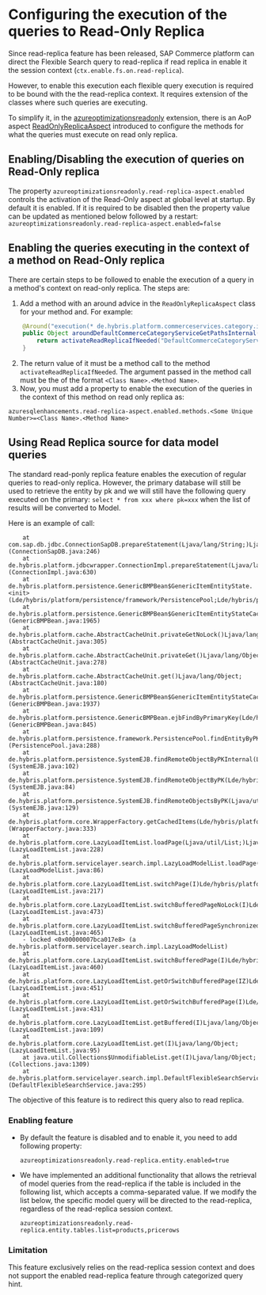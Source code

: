 # Configuring the execution of the queries to Read-Only Replica
Since read-replica feature has been released, SAP Commerce platform can direct the Flexible Search query to read-replica if read replica in enable it the session context (`ctx.enable.fs.on.read-replica`).

However, to enable this execution each flexible query execution is required to be bound with the the read-replica context. It requires extension of the classes where such queries are executing.

To simplify it, in the [azureoptimizationsreadonly](./azureoptimizationsreadonly) extension, there is an AoP aspect [ReadOnlyReplicaAspect](./azureoptimizationsreadonly/src/com/sap/cx/boosters/azureoptimizationsreadonly/aspect/ReadOnlyReplicaAspect.java) introduced to configure the methods for what the queries must execute on read only replica.

## Enabling/Disabling the execution of queries on Read-Only replica
The property `azureoptimizationsreadonly.read-replica-aspect.enabled` controls the activation of the Read-Only aspect at global level at startup. By default it is enabled. If it is required to be disabled then the property value can be updated as mentioned below followed by a restart:
`azureoptimizationsreadonly.read-replica-aspect.enabled=false`

## Enabling the queries executing in the context of a method on Read-Only replica
There are certain steps to be followed to enable the execution of a query in a method's context on read-only replica. The steps are:
1. Add a method with an around advice in the `ReadOnlyReplicaAspect` class for your method and. For example:
```java
    @Around("execution(* de.hybris.platform.commerceservices.category.impl.DefaultCommerceCategoryService.getPathsForCategory(..))")
    public Object aroundDefaultCommerceCategoryServiceGetPathsInternal(final ProceedingJoinPoint pjp) throws Throwable {
        return activateReadReplicaIfNeeded("DefaultCommerceCategoryService.getPathsInternal", pjp);
    }
```
2. The return value of it must be a method call to the method `activateReadReplicaIfNeeded`. The argument passed in the method call must be the of the format `<Class Name>.<Method Name>`.
3. Now, you must add a property to enable the execution of the queries in the context of this method on read only replica as:
```
azuresqlenhancements.read-replica-aspect.enabled.methods.<Some Unique Number>=<Class Name>.<Method Name>

```

## Using Read Replica source for data model queries
The standard read-ponly replica feature enables the execution of regular queries to read-only replica. However, the primary database will still be used to retrieve the entity by pk and we will still have the following query executed on the primary:
`select * from xxx where pk=xxx` when the list of results will be converted to Model.

Here is an example of call:

```
	at com.sap.db.jdbc.ConnectionSapDB.prepareStatement(Ljava/lang/String;)Ljava/sql/PreparedStatement;(ConnectionSapDB.java:246)
	at de.hybris.platform.jdbcwrapper.ConnectionImpl.prepareStatement(Ljava/lang/String;)Ljava/sql/PreparedStatement;(ConnectionImpl.java:630)
	at de.hybris.platform.persistence.GenericBMPBean$GenericItemEntityState.<init>(Lde/hybris/platform/persistence/framework/PersistencePool;Lde/hybris/platform/core/PK;Ljava/sql/Connection;Lde/hybris/platform/core/ItemDeployment;)V(GenericBMPBean.java:1210)
	at de.hybris.platform.persistence.GenericBMPBean$GenericItemEntityStateCacheUnit.compute()Ljava/lang/Object;(GenericBMPBean.java:1965)
	at de.hybris.platform.cache.AbstractCacheUnit.privateGetNoLock()Ljava/lang/Object;(AbstractCacheUnit.java:305)
	at de.hybris.platform.cache.AbstractCacheUnit.privateGet()Ljava/lang/Object;(AbstractCacheUnit.java:278)
	at de.hybris.platform.cache.AbstractCacheUnit.get()Ljava/lang/Object;(AbstractCacheUnit.java:180)
	at de.hybris.platform.persistence.GenericBMPBean$GenericItemEntityStateCacheUnit.getEntityState()Lde/hybris/platform/persistence/GenericBMPBean$GenericItemEntityState;(GenericBMPBean.java:1937)
	at de.hybris.platform.persistence.GenericBMPBean.ejbFindByPrimaryKey(Lde/hybris/platform/core/PK;)Lde/hybris/platform/core/PK;(GenericBMPBean.java:845)
	at de.hybris.platform.persistence.framework.PersistencePool.findEntityByPK(Ljava/lang/String;Lde/hybris/platform/core/PK;)Lde/hybris/platform/persistence/framework/EntityProxy;(PersistencePool.java:288)
	at de.hybris.platform.persistence.SystemEJB.findRemoteObjectByPKInternal(Lde/hybris/platform/core/PK;)Lde/hybris/platform/persistence/ItemRemote;(SystemEJB.java:102)
	at de.hybris.platform.persistence.SystemEJB.findRemoteObjectByPK(Lde/hybris/platform/core/PK;)Lde/hybris/platform/persistence/ItemRemote;(SystemEJB.java:84)
	at de.hybris.platform.persistence.SystemEJB.findRemoteObjectsByPK(Ljava/util/Collection;Ljava/util/Set;Z)Ljava/util/Map;(SystemEJB.java:129)
	at de.hybris.platform.core.WrapperFactory.getCachedItems(Lde/hybris/platform/cache/Cache;Ljava/util/Collection;Ljava/util/Set;ZZ)Ljava/util/Collection;(WrapperFactory.java:333)
	at de.hybris.platform.core.LazyLoadItemList.loadPage(Ljava/util/List;)Ljava/util/List;(LazyLoadItemList.java:228)
	at de.hybris.platform.servicelayer.search.impl.LazyLoadModelList.loadPage(Ljava/util/List;)Ljava/util/List;(LazyLoadModelList.java:86)
	at de.hybris.platform.core.LazyLoadItemList.switchPage(I)Lde/hybris/platform/core/LazyLoadItemList$BufferedPage;(LazyLoadItemList.java:217)
	at de.hybris.platform.core.LazyLoadItemList.switchBufferedPageNoLock(I)Lde/hybris/platform/core/LazyLoadItemList$BufferedPage;(LazyLoadItemList.java:473)
	at de.hybris.platform.core.LazyLoadItemList.switchBufferedPageSynchronized(I)Lde/hybris/platform/core/LazyLoadItemList$BufferedPage;(LazyLoadItemList.java:465)
	- locked <0x00000007bca017e8> (a de.hybris.platform.servicelayer.search.impl.LazyLoadModelList)
	at de.hybris.platform.core.LazyLoadItemList.switchBufferedPage(I)Lde/hybris/platform/core/LazyLoadItemList$BufferedPage;(LazyLoadItemList.java:460)
	at de.hybris.platform.core.LazyLoadItemList.getOrSwitchBufferedPage(IZ)Lde/hybris/platform/core/LazyLoadItemList$BufferedPage;(LazyLoadItemList.java:451)
	at de.hybris.platform.core.LazyLoadItemList.getOrSwitchBufferedPage(I)Lde/hybris/platform/core/LazyLoadItemList$BufferedPage;(LazyLoadItemList.java:431)
	at de.hybris.platform.core.LazyLoadItemList.getBuffered(I)Ljava/lang/Object;(LazyLoadItemList.java:109)
	at de.hybris.platform.core.LazyLoadItemList.get(I)Ljava/lang/Object;(LazyLoadItemList.java:95)
	at java.util.Collections$UnmodifiableList.get(I)Ljava/lang/Object;(Collections.java:1309)
	at de.hybris.platform.servicelayer.search.impl.DefaultFlexibleSearchService.searchUnique(Lde/hybris/platform/servicelayer/search/FlexibleSearchQuery;)Ljava/lang/Object;(DefaultFlexibleSearchService.java:295)
```

The objective of this feature is to redirect this query also to read replica.

### Enabling feature
* By default the feature is disabled and to enable it, you need to add following property:

  `azureoptimizationsreadonly.read-replica.entity.enabled=true`

* We have implemented an additional functionality that allows the retrieval of model queries from the read-replica if the table is included in the following list, which accepts a comma-separated value. If we modify the list below, the specific model query will be directed to the read-replica, regardless of the read-replica session context.

  `azureoptimizationsreadonly.read-replica.entity.tables.list=products,pricerows`

### Limitation
This feature exclusively relies on the read-replica session context and does not support the enabled read-replica feature through categorized query hint.